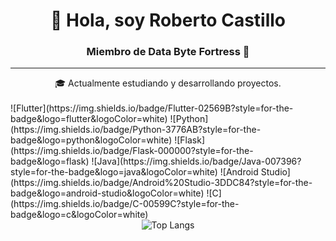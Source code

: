<h1 align="center">👋 Hola, soy Roberto Castillo</h1>
<h3 align="center">Miembro de Data Byte Fortress 🚀</h3>

---
<div align="center">
🎓 Actualmente estudiando y desarrollando proyectos.
</div>
<br>
![Flutter](https://img.shields.io/badge/Flutter-02569B?style=for-the-badge&logo=flutter&logoColor=white)
![Python](https://img.shields.io/badge/Python-3776AB?style=for-the-badge&logo=python&logoColor=white)
![Flask](https://img.shields.io/badge/Flask-000000?style=for-the-badge&logo=flask)
![Java](https://img.shields.io/badge/Java-007396?style=for-the-badge&logo=java&logoColor=white)
![Android Studio](https://img.shields.io/badge/Android%20Studio-3DDC84?style=for-the-badge&logo=android-studio&logoColor=white)
![C](https://img.shields.io/badge/C-00599C?style=for-the-badge&logo=c&logoColor=white)

<div align="center">
  <img src="https://github-readme-stats.vercel.app/api/top-langs/?username=robertoideabcd24&layout=compact&theme=radical" alt="Top Langs" />
</div>


<!--
**robertoideabcd24/robertoideabcd24** is a ✨ _special_ ✨ repository because its `README.md` (this file) appears on your GitHub profile.

Here are some ideas to get you started:

- 🔭 I’m currently working on ...
- 🌱 I’m currently learning ...
- 👯 I’m looking to collaborate on ...
- 🤔 I’m looking for help with ...
- 💬 Ask me about ...
- 📫 How to reach me: ...
- 😄 Pronouns: ...
- ⚡ Fun fact: ...
-->
